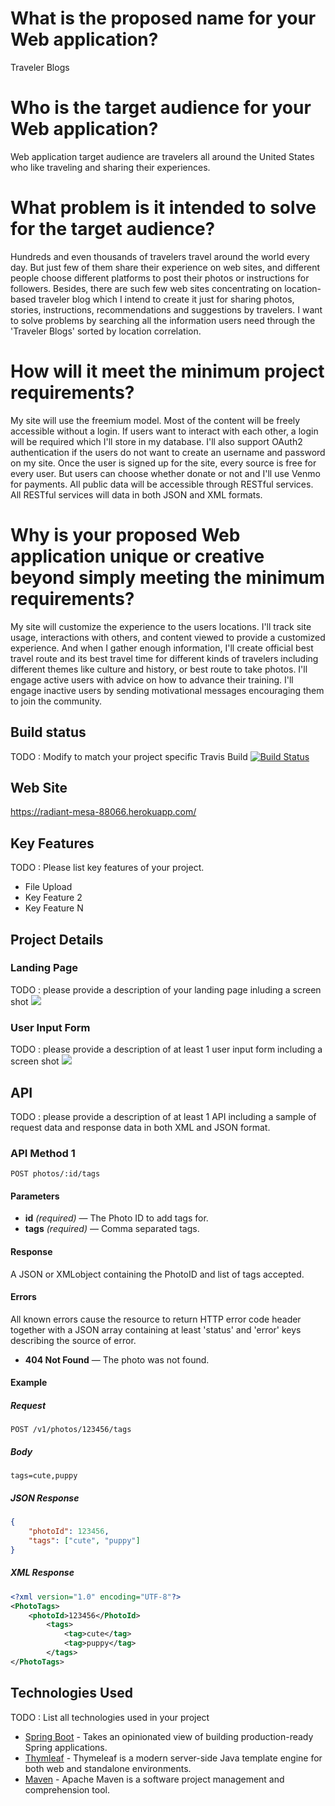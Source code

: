 # What is the proposed name for your Web application?

Traveler Blogs

# Who is the target audience for your Web application?

Web application target audience are travelers all around the United States who like traveling and sharing their experiences.

# What problem is it intended to solve for the target audience?

Hundreds and even thousands of travelers travel around the world every day. But just few of them share their experience on web sites, and different people choose different platforms to post their photos or instructions for followers. Besides, there are such few web sites concentrating on location-based traveler blog which I intend to create it just for sharing photos, stories, instructions, recommendations and suggestions by travelers. I want to solve problems by searching all the information users need through the 'Traveler Blogs' sorted by location correlation.

# How will it meet the minimum project requirements?

My site will use the freemium model. Most of the content will be freely accessible without a login. If users want to interact with each other, a login will be required which I'll store in my database. I'll also support OAuth2 authentication if the users do not want to create an username and password on my site. Once the user is signed up for the site, every source is free for every user. But users can choose whether donate or not and I'll use Venmo for payments. All public data will be accessible through RESTful services. All RESTful services will data in both JSON and XML formats.

# Why is your proposed Web application unique or creative beyond simply meeting the minimum requirements?

My site will customize the experience to the users locations. I'll track site usage, interactions with others, and content viewed to provide a customized experience. And when I gather enough information, I'll create official best travel route and its best travel time for different kinds of travelers including different themes like culture and history, or best route to take photos. I'll engage active users with advice on how to advance their training. I'll engage inactive users by sending motivational messages encouraging them to join the community.



## Build status

TODO : Modify to match your project specific Travis Build
[![Build Status](https://travis-ci.org/infsci2560sp17/full-stack-web-HaoY16.svg?branch=master)](https://travis-ci.org/infsci2560sp17/full-stack-web-HaoY16)

## Web Site

https://radiant-mesa-88066.herokuapp.com/

## Key Features

TODO : Please list key features of your project.

* File Upload
* Key Feature 2
* Key Feature N

## Project Details

### Landing Page

TODO : please provide a description of your landing page inluding a screen shot ![](https://.../image.JPG)

### User Input Form

TODO : please provide a description of at least 1 user input form including a screen shot ![](https://.../image.jpg)

## API

TODO : please provide a description of at least 1 API including a sample of request data and response data in both XML and JSON format.

### API Method 1

    POST photos/:id/tags

#### Parameters

- **id** _(required)_ — The Photo ID to add tags for.
- **tags** _(required)_ — Comma separated tags.

#### Response

A JSON or XMLobject containing the PhotoID and list of tags accepted.

#### Errors

All known errors cause the resource to return HTTP error code header together with a JSON array containing at least 'status' and 'error' keys describing the source of error.

- **404 Not Found** — The photo was not found.

#### Example

##### Request

    POST /v1/photos/123456/tags

##### Body

    tags=cute,puppy


##### JSON Response

```json
{
    "photoId": 123456,
    "tags": ["cute", "puppy"]
}
```

##### XML Response

```xml
<?xml version="1.0" encoding="UTF-8"?>
<PhotoTags>
    <photoId>123456</PhotoId>
        <tags>
            <tag>cute</tag>
            <tag>puppy</tag>
        </tags>
</PhotoTags>
```

## Technologies Used

TODO : List all technologies used in your project

- [Spring Boot](https://projects.spring.io/spring-boot/) - Takes an opinionated view of building production-ready Spring applications.
- [Thymleaf](http://www.thymeleaf.org/) - Thymeleaf is a modern server-side Java template engine for both web and standalone environments.
- [Maven](https://maven.apache.org/) - Apache Maven is a software project management and comprehension tool.
